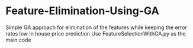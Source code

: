 # Feature-Elimination-Using-GA
Simple GA approach for elimination of the features while keeping the error rates low in house price prediction
Use FeatureSelectionWithGA.py as the main code
